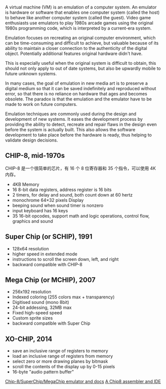 A virtual machine (VM) is an emulation of a computer system.
An emulator is hardware or software that enables one computer system (called the host) to behave like another computer system (called the guest).
Video game enthusiasts use emulators to play 1980s arcade games using the original 1980s programming code, which is interpreted by a current-era system.

Emulation focuses on recreating an original computer environment, which can be time-consuming and difficult to achieve, but valuable because of its ability to maintain a closer connection to the authenticity of the digital object. Potentially additional features original hardware didn't have.

This is especially useful when the original system is difficult to obtain, this should not only apply to out of date systems, but also be upwardly mobile to future unknown systems.

In many cases, the goal of emulation in new media art is to preserve a digital medium so that it can be saved indefinitely and reproduced without error, so that there is no reliance on hardware that ages and becomes obsolete. The paradox is that the emulation and the emulator have to be made to work on future computers.

Emulation techniques are commonly used during the design and development of new systems. It eases the development process by providing the ability to detect, recreate and repair flaws in the design even before the system is actually built. This also allows the software development to take place before the hardware is ready, thus helping to validate design decisions.

## CHIP-8, mid-1970s

CHIP-8 是一个很简单的芯片，有 16 个 8 位寄存器和 35 个指令，可以使用 4K 内存。

- 4KB Memory
- 16 8-bit data registers, address register is 16 bits
- 2 timers, for delay and sound, both count down at 60 hertz
- monochrome 64×32 pixels Display
- beeping sound when sound timer is nonzero
- input keyboard has 16 keys
- 35 16-bit opcodes, support math and logic operations, control flow, graphics and sound

## Super Chip (or SCHIP), 1991

- 128x64 resolution
- higher speed in extended mode
- instructions to scroll the screen down, left, and right
- backward compatible with CHIP-8

## Mega Chip (or MCHIP), 2007

- 256x192 resolution
- Indexed coloring (255 colors max + transparency)
- Digitised sound (mono 8bit)
- 24-bit addessing, 32MB max
- Fixed high-speed speed
- Custom sprite sizes
- backward compatible with Super Chip

## XO-CHIP, 2014

- save an inclusive range of registers to memory
- load an inclusive range of registers from memory
- select zero or more drawing planes by bitmask
- scroll the contents of the display up by 0-15 pixels
- 16-byte "audio pattern buffer"

[Chip-8/SuperChip/MegaChip emulator and docs](https://github.com/gcsmith/gchip)
[A Chip8 assembler and IDE](https://github.com/JohnEarnest/Octo)
